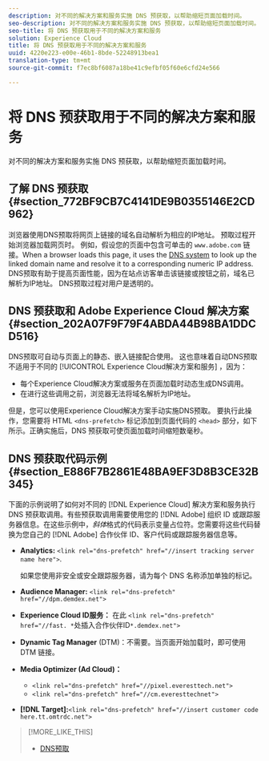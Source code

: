 ```yaml
---
description: 对不同的解决方案和服务实施 DNS 预获取，以帮助缩短页面加载时间。
seo-description: 对不同的解决方案和服务实施 DNS 预获取，以帮助缩短页面加载时间。
seo-title: 将 DNS 预获取用于不同的解决方案和服务
solution: Experience Cloud
title: 将 DNS 预获取用于不同的解决方案和服务
uuid: 4220e223-e00e-46b1-8bde-52248913bea1
translation-type: tm+mt
source-git-commit: f7ec8bf6087a18be41c9efbf05f60e6cfd24e566

---
```



# 将 DNS 预获取用于不同的解决方案和服务

对不同的解决方案和服务实施 DNS 预获取，以帮助缩短页面加载时间。

## 了解 DNS 预获取 {#section_772BF9CB7C4141DE9B0355146E2CD962}

浏览器使用DNS预取将网页上链接的域名自动解析为相应的IP地址。 预取过程开始浏览器加载网页时。 例如，假设您的页面中包含可单击的 `www.adobe.com` 链接。When a browser loads this page, it uses the [DNS system](https://www.networksolutions.com/support/what-is-a-domain-name-server-dns-and-how-does-it-work/) to look up the linked domain name and resolve it to a corresponding numeric IP address. DNS预取有助于提高页面性能，因为在站点访客单击该链接或按钮之前，域名已解析为IP地址。 DNS预取过程对用户是透明的。

## DNS 预获取和 Adobe Experience Cloud 解决方案 {#section_202A07F9F79F4ABDA44B98BA1DDCD516}

DNS预取可自动与页面上的静态、嵌入链接配合使用。 这也意味着自动DNS预取不适用于不同的 [!UICONTROL Experience Cloud解决方案和服务] ，因为：

* 每个Experience Cloud解决方案或服务在页面加载时动态生成DNS调用。
* 在进行这些调用之前，浏览器无法将域名解析为IP地址。

但是，您可以使用Experience Cloud解决方案手动实施DNS预取。 要执行此操作，您需要将 HTML `<dns-prefetch>` 标记添加到页面代码的 `<head>` 部分，如下所示。正确实施后，DNS 预获取可使页面加载时间缩短数毫秒。

## DNS 预获取代码示例 {#section_E886F7B2861E48BA9EF3D8B3CE32B345}

下面的示例说明了如何对不同的 [!DNL Experience Cloud] 解决方案和服务执行 DNS 预获取调用。有些预获取调用需要使用您的 [!DNL Adobe] 组织 ID 或跟踪服务器信息。在这些示例中，*斜体*&#x200B;格式的代码表示变量占位符。您需要将这些代码替换为您自己的 [!DNL Adobe] 合作伙伴 ID、客户代码或跟踪服务器信息等。

* **Analytics:** `<link rel="dns-prefetch" href="//insert tracking server name here">`.

   如果您使用非安全或安全跟踪服务器，请为每个 DNS 名称添加单独的标记。

* **Audience Manager:** `<link rel="dns-prefetch" href="//dpm.demdex.net">`

* **Experience Cloud ID服务：** 在此 `<link rel="dns-prefetch" href="//fast. *`处插入合作伙伴ID`*.demdex.net">`

* **Dynamic Tag Manager** (DTM)：不需要。当页面开始加载时，即可使用 DTM 链接。

* **Media Optimizer (Ad Cloud)：**

   * `<link rel="dns-prefetch" href="//pixel.everesttech.net">`
   * `<link rel="dns-prefetch" href="//cm.everesttechnet">`


* **[!DNL Target]:**`<link rel="dns-prefetch" href="//insert customer code here.tt.omtrdc.net">`

>[!MORE_LIKE_THIS]
>
>* [DNS预取](https://www.chromium.org/developers/design-documents/dns-prefetching)

